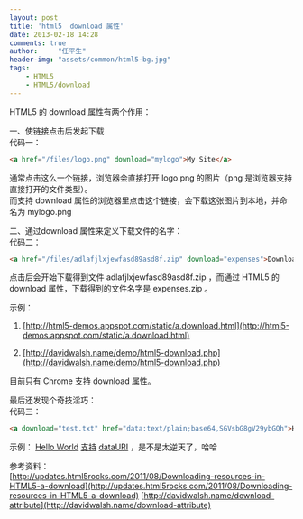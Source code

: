 ```yaml
---
layout: post
title: 'html5  download 属性'
date: 2013-02-18 14:28
comments: true
author:     "任平生"
header-img: "assets/common/html5-bg.jpg"
tags:
    - HTML5
    - HTML5/download
---
```

HTML5 的 download 属性有两个作用：  
  
一、使链接点击后发起下载  
代码一：  

```html
<a href="/files/logo.png" download="mylogo">My Site</a>	
```

通常点击这么一个链接，浏览器会直接打开 logo.png 的图片（png 是浏览器支持直接打开的文件类型）。  
而支持 download 属性的浏览器里点击这个链接，会下载这张图片到本地，并命名为 mylogo.png  
  
  
二、通过download 属性来定义下载文件的名字：  
代码二：  

```html
<a href="/files/adlafjlxjewfasd89asd8f.zip" download="expenses">Download Zip</a> 
```

点击后会开始下载得到文件 adlafjlxjewfasd89asd8f.zip ，而通过 HTML5 的 download 属性，下载得到的文件名字是 expenses.zip 。  
  
示例：  

1. [http://html5-demos.appspot.com/static/a.download.html](http://html5-demos.appspot.com/static/a.download.html)

2. [http://davidwalsh.name/demo/html5-download.php](http://davidwalsh.name/demo/html5-download.php)
  
目前只有 Chrome 支持 download 属性。  
       
  
最后还发现个奇技淫巧：  
代码三：  
```html
<a download="test.txt" href="data:text/plain;base64,SGVsbG8gV29ybGQh">Hello World</a>
```

示例： [Hello World](data:text/plain;base64,SGVsbG8gV29ybGQh) 
[支持](http://javascript-reverse.tumblr.com/post/37056936789/html5-download-attribute#dsq-comment-body-726105808)  [dataURI](http://jsfiddle.net/MNFes/) ，是不是太逆天了，哈哈


参考资料：  
[http://updates.html5rocks.com/2011/08/Downloading-resources-in-HTML5-a-download](http://updates.html5rocks.com/2011/08/Downloading-resources-in-HTML5-a-download) 
[http://davidwalsh.name/download-attribute](http://davidwalsh.name/download-attribute)